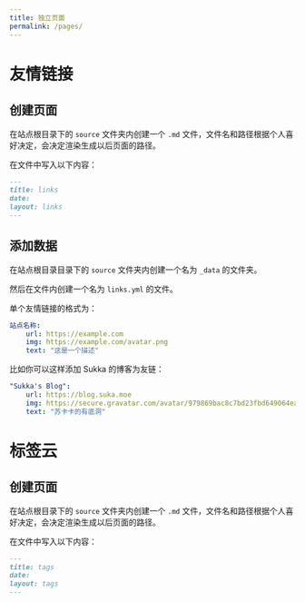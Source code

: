 ```yaml
---
title: 独立页面
permalink: /pages/
---
```


# 友情链接

## 创建页面

在站点根目录下的 `source` 文件夹内创建一个 `.md` 文件，文件名和路径根据个人喜好决定，会决定渲染生成以后页面的路径。

在文件中写入以下内容：

```markdown
---
title: links
date:
layout: links
---
```

## 添加数据

在站点根目录目录下的 `source` 文件夹内创建一个名为 `_data` 的文件夹。

然后在文件内创建一个名为 `links.yml` 的文件。

单个友情链接的格式为：

```yaml
站点名称:
    url: https://example.com
    img: https://example.com/avatar.png
    text: "这是一个描述"
```

比如你可以这样添加 Sukka 的博客为友链：

```yaml
"Sukka's Blog":
    url: https://blog.suka.moe
    img: https://secure.gravatar.com/avatar/979869bac8c7bd23fbd649064eabd48e?s=128
    text: "苏卡卡的有底洞"
```

# 标签云

## 创建页面

在站点根目录下的 `source` 文件夹内创建一个 `.md` 文件，文件名和路径根据个人喜好决定，会决定渲染生成以后页面的路径。

在文件中写入以下内容：

```markdown
---
title: tags
date:
layout: tags
---
```
